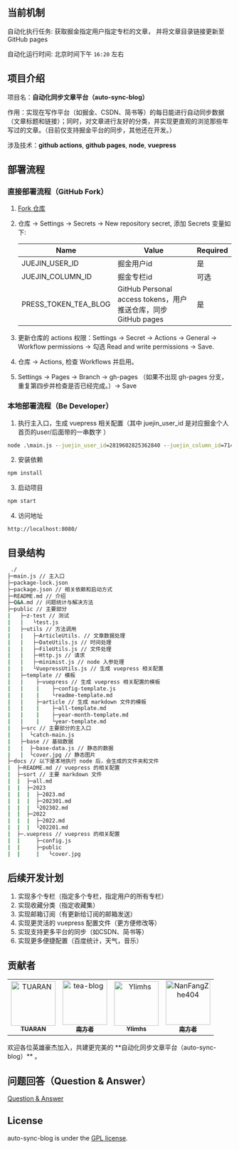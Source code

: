 ## 当前机制

自动化执行任务: 获取掘金指定用户指定专栏的文章， 并将文章目录链接更新至GitHub pages

自动化运行时间: 北京时间下午 `16:20` 左右

## 项目介绍

项目名：**自动化同步文章平台（auto-sync-blog）**

作用：实现在写作平台（如掘金、CSDN、简书等）的每日能进行自动同步数据（文章标题和链接）；同时，对文章进行友好的分类，并实现更直观的浏览那些年写过的文章。（目前仅支持掘金平台的同步，其他还在开发。）

涉及技术：**github actions**, **github pages**, **node**, **vuepress**

## 部署流程

### 直接部署流程（GitHub Fork）

1. [Fork 仓库](https://github.com/tea-blog/tea-blog.github.io)
2. 仓库 -> Settings -> Secrets -> New repository secret, 添加 Secrets 变量如下:

    | Name                 | Value                                                         | Required |
    | -------------------- | ------------------------------------------------------------- | -------- |
    | JUEJIN_USER_ID       | 掘金用户id                                                    | 是       |
    | JUEJIN_COLUMN_ID     | 掘金专栏id                                                    | 可选     |
    | PRESS_TOKEN_TEA_BLOG | GitHub Personal access tokens，用户推送仓库，同步GitHub pages | 是       |

3. 更新仓库的 actions 权限：Settings -> Secret -> Actions -> General -> Workflow permissions -> 勾选 Read and write permissions -> Save.
4. 仓库 -> Actions, 检查 Workflows 并启用。
5. Settings -> Pages -> Branch -> gh-pages （如果不出现 gh-pages 分支，重复第四步并检查是否已经完成。）-> Save 

### 本地部署流程（Be Developer）

1. 执行主入口，生成 vuepress 相关配置（其中 juejin_user_id 是对应掘金个人首页的user/后面带的一串数字 ）
```cmd
node .\main.js --juejin_user_id=2819602825362840 --juejin_column_id=7140398633710518302
```
2. 安装依赖
```cmd
npm install
```
3. 启动项目
```cmd
npm start
```
4. 访问地址
```http
http://localhost:8080/
```

## 目录结构

```cmd
 ./
├─main.js // 主入口
├─package-lock.json 
├─package.json // 相关依赖和启动方式
├─README.md // 介绍 
├─Q&A.md // 问题统计与解决方法
├─public // 主要部分
|   ├─z-test // 测试
|   |   └test.js
|   ├─utils // 方法调用
|   |   ├─ArticleUtils. // 文章数据处理
|   |   ├─DateUtils.js // 时间处理
|   |   ├─FileUtils.js // 文件处理
|   |   ├─Http.js // 请求
|   |   ├─minimist.js // node 入参处理
|   |   └VuepressUtils.js // 生成 vuepress 相关配置
|   ├─template // 模板
|   |    ├─vuepress // 生成 vuepress 相关配置的模板
|   |    |    ├─config-template.js
|   |    |    └readme-template.md
|   |    ├─article // 生成 markdown 文件的模板
|   |    |    ├─all-template.md
|   |    |    ├─year-month-template.md
|   |    |    └year-template.md
|   ├─src // 主要部分的主入口
|   |  └catch-main.js
|   ├─base // 基础数据
|   |  ├─base-data.js // 静态的数据
|   |  └cover.jpg // 静态图片
├─docs // 以下是本地执行 node 后，会生成的文件夹和文件
|  ├─README.md // vuepress 的相关配置
|  ├─sort // 主要 markdown 文件
|  |  ├─all.md
|  |  ├─2023
|  |  |  ├─2023.md
|  |  |  ├─202301.md
|  |  |  └202302.md
|  |  ├─2022
|  |  |  ├─2022.md
|  |  |  └202201.md
|  ├─.vuepress // vuepress 的相关配置
|  |     ├─config.js
|  |     ├─public
|  |     |   └cover.jpg
```

## 后续开发计划

1. 实现多个专栏（指定多个专栏，指定用户的所有专栏）
2. 实现收藏分类（指定收藏集）
3. 实现邮箱订阅（有更新给订阅的邮箱发送）
4. 实现更灵活的 vuepress 配置文件（更方便修改等）
5. 实现支持更多平台的同步（如CSDN、简书等）
6. 实现更多便捷配置（百度统计，天气，音乐）



## 贡献者

<!-- readme: collaborators,contributors -start -->
<table>
<tr>
    <td align="center">
        <a href="https://github.com/TUARAN">
            <img src="https://avatars.githubusercontent.com/u/25968749?v=4" width="100;" alt="TUARAN"/>
            <br />
            <sub><b>TUARAN</b></sub>
        </a>
    </td>
    <td align="center">
        <a href="https://github.com/tea-blog">
            <img src="https://avatars.githubusercontent.com/u/68322136?v=4" width="100;" alt="tea-blog"/>
            <br />
            <sub><b>南方者</b></sub>
        </a>
    </td>
    <td align="center">
        <a href="https://github.com/Ylimhs">
            <img src="https://avatars.githubusercontent.com/u/42811965?v=4" width="100;" alt="Ylimhs"/>
            <br />
            <sub><b>Ylimhs</b></sub>
        </a>
    </td>
    <td align="center">
        <a href="https://github.com/NanFangZhe404">
            <img src="https://avatars.githubusercontent.com/u/86654383?v=4" width="100;" alt="NanFangZhe404"/>
            <br />
            <sub><b>南方者</b></sub>
        </a>
    </td></tr>
</table>
<!-- readme: collaborators,contributors -end -->
欢迎各位英雄豪杰加入，共建更完美的 **自动化同步文章平台（auto-sync-blog）** 。

## 问题回答（Question & Answer）
<a title="Q&A" href="Q&A.md">Question & Answer</a>

## License
auto-sync-blog is under the [GPL license](LICENSE).
